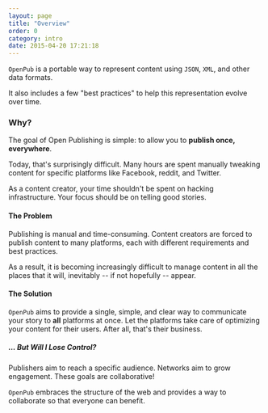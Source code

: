 ```yaml
---
layout: page
title: "Overview"
order: 0
category: intro
date: 2015-04-20 17:21:18
---
```


`OpenPub` is a portable way to represent content using `JSON`, `XML`, and other data formats.

It also includes a few "best practices" to help this representation evolve over time.

### Why?

The goal of Open Publishing is simple: to allow you to **publish once, everywhere**.

Today, that's surprisingly difficult. Many hours are spent manually tweaking content for specific platforms like Facebook, reddit, and Twitter.

As a content creator, your time shouldn't be spent on hacking infrastructure. Your focus should be on telling good stories.


#### The Problem

Publishing is manual and time-consuming. Content creators are forced to publish content to many platforms, each with different requirements and best practices.

As a result, it is becoming increasingly difficult to manage content in all the places that it will, inevitably -- if not hopefully -- appear.

#### The Solution

`OpenPub` aims to provide a single, simple, and clear way to communicate your story to **all** platforms at once. Let the platforms take care of optimizing your content for their users. After all, that's their business.

##### ... _But_ Will I Lose Control?

Publishers aim to reach a specific audience. Networks aim to grow engagement. These goals are collaborative!

`OpenPub` embraces the structure of the web and provides a way to collaborate so that everyone can benefit.
